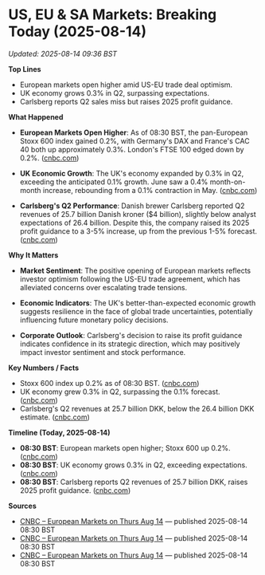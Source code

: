 # US, EU & SA Markets: Breaking Today (2025-08-14)
_Updated: 2025-08-14 09:36 BST_

**Top Lines**
- European markets open higher amid US-EU trade deal optimism.
- UK economy grows 0.3% in Q2, surpassing expectations.
- Carlsberg reports Q2 sales miss but raises 2025 profit guidance.

**What Happened**
- **European Markets Open Higher**: As of 08:30 BST, the pan-European Stoxx 600 index gained 0.2%, with Germany's DAX and France's CAC 40 both up approximately 0.3%. London's FTSE 100 edged down by 0.2%. ([cnbc.com](https://www.cnbc.com/2025/08/14/european-markets-on-thurs-aug-14.html?utm_source=openai))

- **UK Economic Growth**: The UK's economy expanded by 0.3% in Q2, exceeding the anticipated 0.1% growth. June saw a 0.4% month-on-month increase, rebounding from a 0.1% contraction in May. ([cnbc.com](https://www.cnbc.com/2025/08/14/european-markets-on-thurs-aug-14.html?utm_source=openai))

- **Carlsberg's Q2 Performance**: Danish brewer Carlsberg reported Q2 revenues of 25.7 billion Danish kroner ($4 billion), slightly below analyst expectations of 26.4 billion. Despite this, the company raised its 2025 profit guidance to a 3-5% increase, up from the previous 1-5% forecast. ([cnbc.com](https://www.cnbc.com/2025/08/14/european-markets-on-thurs-aug-14.html?utm_source=openai))

**Why It Matters**
- **Market Sentiment**: The positive opening of European markets reflects investor optimism following the US-EU trade agreement, which has alleviated concerns over escalating trade tensions.

- **Economic Indicators**: The UK's better-than-expected economic growth suggests resilience in the face of global trade uncertainties, potentially influencing future monetary policy decisions.

- **Corporate Outlook**: Carlsberg's decision to raise its profit guidance indicates confidence in its strategic direction, which may positively impact investor sentiment and stock performance.

**Key Numbers / Facts**
- Stoxx 600 index up 0.2% as of 08:30 BST. ([cnbc.com](https://www.cnbc.com/2025/08/14/european-markets-on-thurs-aug-14.html?utm_source=openai))
- UK economy grew 0.3% in Q2, surpassing the 0.1% forecast. ([cnbc.com](https://www.cnbc.com/2025/08/14/european-markets-on-thurs-aug-14.html?utm_source=openai))
- Carlsberg's Q2 revenues at 25.7 billion DKK, below the 26.4 billion DKK estimate. ([cnbc.com](https://www.cnbc.com/2025/08/14/european-markets-on-thurs-aug-14.html?utm_source=openai))

**Timeline (Today, 2025-08-14)**
- **08:30 BST**: European markets open higher; Stoxx 600 up 0.2%. ([cnbc.com](https://www.cnbc.com/2025/08/14/european-markets-on-thurs-aug-14.html?utm_source=openai))
- **08:30 BST**: UK economy grows 0.3% in Q2, exceeding expectations. ([cnbc.com](https://www.cnbc.com/2025/08/14/european-markets-on-thurs-aug-14.html?utm_source=openai))
- **08:30 BST**: Carlsberg reports Q2 revenues of 25.7 billion DKK, raises 2025 profit guidance. ([cnbc.com](https://www.cnbc.com/2025/08/14/european-markets-on-thurs-aug-14.html?utm_source=openai))

**Sources**
- [CNBC – European Markets on Thurs Aug 14](https://www.cnbc.com/2025/08/14/european-markets-on-thurs-aug-14.html) — published 2025-08-14 08:30 BST
- [CNBC – European Markets on Thurs Aug 14](https://www.cnbc.com/2025/08/14/european-markets-on-thurs-aug-14.html) — published 2025-08-14 08:30 BST
- [CNBC – European Markets on Thurs Aug 14](https://www.cnbc.com/2025/08/14/european-markets-on-thurs-aug-14.html) — published 2025-08-14 08:30 BST 